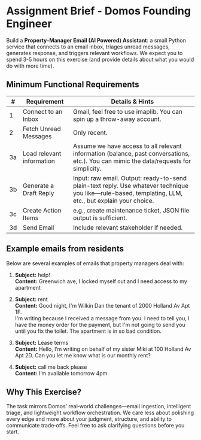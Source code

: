 # Assignment Brief - Domos Founding Engineer

Build a **Property‑Manager Email (AI Powered) Assistant**: a small Python service that
connects to an email inbox, triages unread messages, generates response, and triggers
relevant workflows.
We expect you to spend 3-5 hours on this exercise (and provide details about what you would
do with more time).

## Minimum Functional Requirements

| #   | Requirement              | Details & Hints                                                                                                                                         |
|-----|--------------------------|---------------------------------------------------------------------------------------------------------------------------------------------------------|
| 1   | Connect to an Inbox      | Gmail, feel free to use imaplib. You can spin up a throw-away account.                                                                              |
| 2   | Fetch Unread Messages    | Only recent.                                                                                                                                           |
| 3a  | Load relevant information| Assume we have access to all relevant information (balance, past conversations, etc.). You can mimic the data/requests for simplicity.              |
| 3b  | Generate a Draft Reply   | Input: raw email. Output: ready-to-send plain-text reply. Use whatever technique you like—rule-based, templating, LLM, etc., but explain your choice.|
| 3c  | Create Action Items      | e.g., create maintenance ticket, JSON file output is sufficient.                                                                                       |
| 3d  | Send Email               | Include relevant stakeholder if needed.                                                                                                                |

## Example emails from residents

Below are several examples of emails that property managers deal with:

1. **Subject:** help!  
   **Content:** Greenwich ave, I locked myself out and I need access to my apartment

2. **Subject:** rent  
   **Content:** Good night, I'm Wilkin Dan the tenant of 2000 Holland Av Apt 1F.  
   I'm writing because I received a message from you. I need to tell you, I have the money order for the payment, but I'm not going to send you until you fix the toilet. The apartment is in so bad condition.

3. **Subject:** Lease terms  
   **Content:** Hello, I’m writing on behalf of my sister Miki at 100 Holland Av Apt 2D. Can you let me know what is our monthly rent?

4. **Subject:** call me back please  
   **Content:** I’m available tomorrow 4pm.

## Why This Exercise?

The task mirrors Domos’ real‑world challenges—email ingestion, intelligent triage, and
lightweight workflow orchestration. We care less about polishing every edge and more about
your judgment, structure, and ability to communicate trade‑offs.
Feel free to ask clarifying questions before you start.
